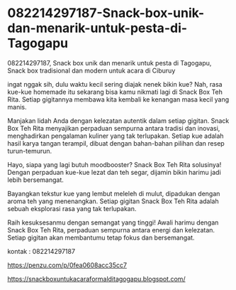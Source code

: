 # 082214297187-Snack-box-unik-dan-menarik-untuk-pesta-di-Tagogapu
082214297187, Snack box unik dan menarik untuk pesta di Tagogapu, Snack box tradisional dan modern untuk acara di Ciburuy

ingat nggak sih, dulu waktu kecil sering diajak nenek bikin kue? Nah, rasa kue-kue homemade itu sekarang bisa kamu nikmati lagi di Snack Box Teh Rita. Setiap gigitannya membawa kita kembali ke kenangan masa kecil yang manis.

Manjakan lidah Anda dengan kelezatan autentik dalam setiap gigitan. Snack Box Teh Rita menyajikan perpaduan sempurna antara tradisi dan inovasi, menghadirkan pengalaman kuliner yang tak terlupakan. Setiap kue adalah hasil karya tangan terampil, dibuat dengan bahan-bahan pilihan dan resep turun-temurun.

Hayo, siapa yang lagi butuh moodbooster? Snack Box Teh Rita solusinya! Dengan perpaduan kue-kue lezat dan teh segar, dijamin bikin harimu jadi lebih bersemangat.

Bayangkan tekstur kue yang lembut meleleh di mulut, dipadukan dengan aroma teh yang menenangkan. Setiap gigitan Snack Box Teh Rita adalah sebuah eksplorasi rasa yang tak terlupakan.

Raih kesuksesanmu dengan semangat yang tinggi! Awali harimu dengan Snack Box Teh Rita, perpaduan sempurna antara energi dan kelezatan. Setiap gigitan akan membantumu tetap fokus dan bersemangat.

kontak : 082214297187

https://penzu.com/p/0fea0608acc35cc7

https://snackboxuntukacaraformalditagogapu.blogspot.com/
